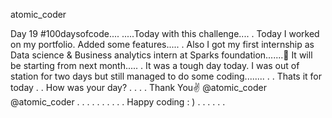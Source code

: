 atomic_coder

Day 19 #100daysofcode....
.....Today with this challenge....
.
Today I worked on my portfolio. Added some features.....
.
Also I got my first internship as Data science & Business analytics intern at Sparks foundation.......🥳
It will be starting from next month.....
.
It was a tough day today. I was out of station for two days but still managed to do some coding........
.
.
Thats it for today
.
.
How was your day?
.
.
.
.
Thank You✌️
@atomic_coder
@atomic_coder
.
.
.
.
.
.
.
.
.
.
Happy coding : )
.
.
.
.
.
.
